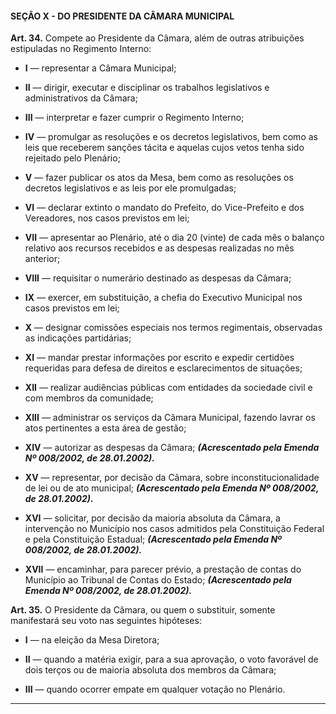 #### SEÇÃO X - DO PRESIDENTE DA CÂMARA MUNICIPAL


**Art. 34.** Compete ao Presidente da Câmara, além de outras atribuições estipuladas no Regimento Interno:

- **I** — representar a Câmara Municipal;

- **II** — dirigir, executar e disciplinar os trabalhos legislativos e administrativos da Câmara;

- **III** — interpretar e fazer cumprir o Regimento Interno;

- **IV** — promulgar as resoluções e os decretos legislativos, bem como as leis que receberem sanções tácita e aquelas cujos vetos tenha sido rejeitado pelo Plenário;

- **V** — fazer publicar os atos da Mesa, bem como as resoluções os decretos legislativos e as leis por ele promulgadas; 

- **VI** — declarar extinto o mandato do Prefeito, do Vice-Prefeito e dos Vereadores, nos casos previstos em lei; 

- **VII** — apresentar ao Plenário, até o dia 20 (vinte) de cada mês o balanço relativo aos recursos recebidos e as despesas realizadas no mês anterior;

- **VIII** — requisitar o numerário destinado as despesas da Câmara;

- **IX** — exercer, em substituição, a chefia do Executivo Municipal nos casos previstos em lei;

- **X** — designar comissões especiais nos termos regimentais, observadas as indicações partidárias;

- **XI** — mandar prestar informações por escrito e expedir certidões requeridas para defesa de direitos e esclarecimentos de situações; 

- **XII** — realizar audiências públicas com entidades da sociedade civil e com membros da comunidade;

- **XIII** — administrar os serviços da Câmara Municipal, fazendo lavrar os atos pertinentes a esta área de gestão; 

- **XIV** — autorizar as despesas da Câmara; ***(Acrescentado pela Emenda Nº 008/2002, de 28.01.2002).***

- **XV** — representar, por decisão da Câmara, sobre inconstitucionalidade de lei ou de ato municipal; ***(Acrescentado pela Emenda Nº 008/2002, de 28.01.2002).***

- **XVI** — solicitar, por decisão da maioria absoluta da Câmara, a intervenção no Município nos casos admitidos pela Constituição Federal e pela Constituição Estadual; ***(Acrescentado pela Emenda Nº 008/2002, de
28.01.2002).***

- **XVII** — encaminhar, para parecer prévio, a prestação de contas do Município ao Tribunal de Contas do Estado; ***(Acrescentado pela Emenda Nº 008/2002, de 28.01.2002).***

**Art. 35.** O Presidente da Câmara, ou quem o substituir, somente manifestará seu voto nas seguintes hipóteses:

- **I** — na eleição da Mesa Diretora;

- **II** — quando a matéria exigir, para a sua aprovação, o voto favorável de dois terços ou de maioria absoluta dos membros da Câmara;

- **III** — quando ocorrer empate em qualquer votação no Plenário.

---